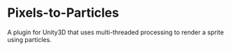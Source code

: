 # Pixels-to-Particles
A plugin for Unity3D that uses multi-threaded processing to render a sprite using particles.
